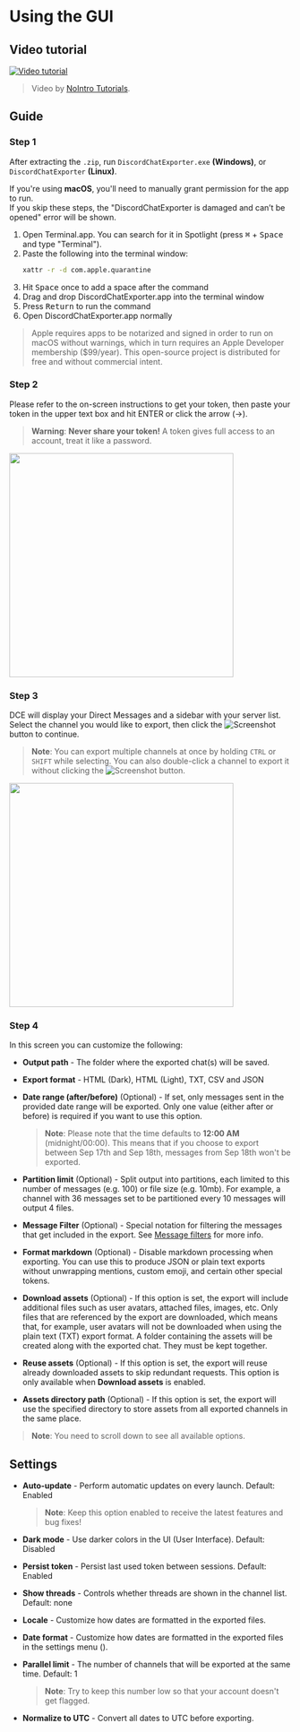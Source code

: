 # Using the GUI

## Video tutorial

[![Video tutorial](https://i.ytimg.com/vi/jjtu0VQXV7I/hqdefault.jpg)](https://youtube.com/watch?v=jjtu0VQXV7I)

> Video by [NoIntro Tutorials](https://youtube.com/channel/UCFezKSxdNKJe77-hYiuXu3Q).

## Guide

### Step 1

After extracting the `.zip`, run `DiscordChatExporter.exe` **(Windows)**, or `DiscordChatExporter` **(Linux)**.

If you're using **macOS**, you'll need to manually grant permission for the app to run.  
If you skip these steps, the "DiscordChatExporter is damaged and can’t be opened" error will be shown.

1. Open Terminal.app. You can search for it in Spotlight (press <kbd>⌘</kbd> + <kbd>Space</kbd> and type "Terminal").
2. Paste the following into the terminal window:
   ```bash
   xattr -r -d com.apple.quarantine
   ```
3. Hit <kbd>Space</kbd> once to add a space after the command
4. Drag and drop DiscordChatExporter.app into the terminal window
5. Press <kbd>Return</kbd> to run the command
6. Open DiscordChatExporter.app normally

> Apple requires apps to be notarized and signed in order to run on macOS without warnings, which in turn requires an Apple Developer membership ($99/year). This open-source project is distributed for free and without commercial intent.

### Step 2

Please refer to the on-screen instructions to get your token, then paste your token in the upper text box and hit ENTER or click the arrow (→).

> **Warning**:
> **Never share your token!**
> A token gives full access to an account, treat it like a password.

<img src="https://i.imgur.com/SuLQ5tZ.png" height="400"/>

### Step 3

DCE will display your Direct Messages and a sidebar with your server list. Select the channel you would like to export, then click the ![Screenshot](https://i.imgur.com/dnTOlDa.png) button to continue.

> **Note**:
> You can export multiple channels at once by holding `CTRL` or `SHIFT` while selecting.
> You can also double-click a channel to export it without clicking the ![Screenshot](https://i.imgur.com/dnTOlDa.png) button.

<img src="https://i.imgur.com/JHMFRh2.png" height="400"/>

### Step 4

In this screen you can customize the following:

- **Output path** - The folder where the exported chat(s) will be saved.

- **Export format** - HTML (Dark), HTML (Light), TXT, CSV and JSON

- **Date range (after/before)** (Optional) - If set, only messages sent in the provided date range will be exported. Only one value (either after or before) is required if you want to use this option.
  > **Note**:
  > Please note that the time defaults to **12:00 AM** (midnight/00:00). This means that if you choose to export between Sep 17th and Sep 18th, messages from Sep 18th won't be exported.

- **Partition limit** (Optional) - Split output into partitions, each limited to this number of messages (e.g. 100) or file size (e.g. 10mb). For example, a channel with 36 messages set to be partitioned every 10 messages will output 4 files.

- **Message Filter** (Optional) - Special notation for filtering the messages that get included in the export. See [Message filters](Message-filters.md) for more info.

- **Format markdown** (Optional) - Disable markdown processing when exporting. You can use this to produce JSON or plain text exports without unwrapping mentions, custom emoji, and certain other special tokens.

- **Download assets** (Optional) - If this option is set, the export will include additional files such as user avatars, attached files, images, etc. Only files that are referenced by the export are downloaded, which means that, for example, user avatars will not be downloaded when using the plain text (TXT) export format. A folder containing the assets will be created along with the exported chat. They must be kept together.

- **Reuse assets** (Optional) - If this option is set, the export will reuse already downloaded assets to skip redundant requests. This option is only available when **Download assets** is enabled.

- **Assets directory path** (Optional) - If this option is set, the export will use the specified directory to store assets from all exported channels in the same place.

> **Note**:
> You need to scroll down to see all available options.

## Settings

- **Auto-update** - Perform automatic updates on every launch.
Default: Enabled

  > **Note**:
  > Keep this option enabled to receive the latest features and bug fixes!

- **Dark mode** - Use darker colors in the UI (User Interface).
Default: Disabled

- **Persist token** - Persist last used token between sessions.
Default: Enabled

- **Show threads** - Controls whether threads are shown in the channel list.
Default: none

- **Locale** - Customize how dates are formatted in the exported files.

- **Date format** - Customize how dates are formatted in the exported files in the settings menu ().

- **Parallel limit** - The number of channels that will be exported at the same time.
Default: 1

  > **Note**:
  > Try to keep this number low so that your account doesn't get flagged.

- **Normalize to UTC** - Convert all dates to UTC before exporting.

